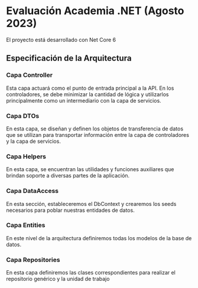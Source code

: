 # Evaluación Academia .NET (Agosto 2023)
El proyecto está desarrollado con Net Core 6

## **Especificación de la Arquitectura**

### **Capa Controller**
Esta capa actuará como el punto de entrada principal a la API. En los controladores, se debe minimizar la cantidad de lógica y utilizarlos principalmente como un intermediario con la capa de servicios.

### **Capa DTOs**
En esta capa, se diseñan y definen los objetos de transferencia de datos que se utilizan para transportar información entre la capa de controladores y la capa de servicios.

### **Capa Helpers**
En esta capa, se encuentran las utilidades y funciones auxiliares que brindan soporte a diversas partes de la aplicación.

### **Capa DataAccess**
En esta sección, estableceremos el DbContext y crearemos los seeds necesarios para poblar nuestras entidades de datos.

### **Capa Entities**
En este nivel de la arquitectura definiremos todas los modelos de la base de datos.

### **Capa Repositories**
En esta capa definiremos las clases correspondientes para realizar el repositorio genérico y la unidad de trabajo
